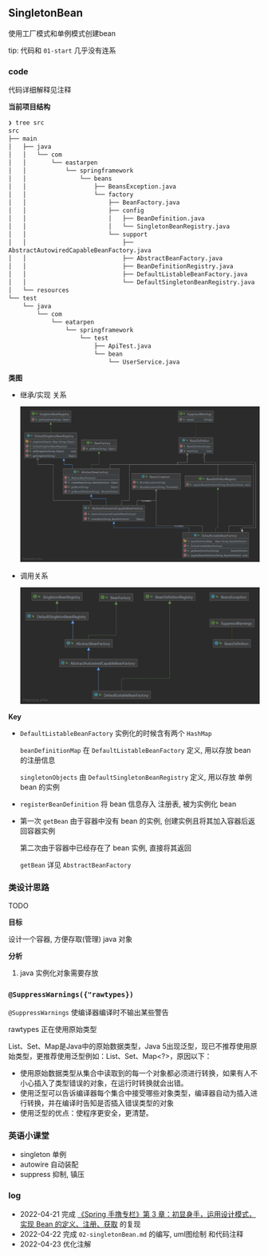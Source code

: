 ## SingletonBean

使用工厂模式和单例模式创建bean

tip: 代码和 `01-start` 几乎没有连系

### code

代码详细解释见注释

**当前项目结构**

```shell
❯ tree src
src
├── main
│   ├── java
│   │   └── com
│   │       └── eastarpen
│   │           └── springframework
│   │               └── beans
│   │                   ├── BeansException.java
│   │                   └── factory
│   │                       ├── BeanFactory.java
│   │                       ├── config
│   │                       │   ├── BeanDefinition.java
│   │                       │   └── SingletonBeanRegistry.java
│   │                       └── support
│   │                           ├── AbstractAutowiredCapableBeanFactory.java
│   │                           ├── AbstractBeanFactory.java
│   │                           ├── BeanDefinitionRegistry.java
│   │                           ├── DefaultListableBeanFactory.java
│   │                           └── DefaultSingletonBeanRegistry.java
│   └── resources
└── test
    └── java
        └── com
            └── eatarpen
                └── springframework
                    └── test
                        ├── ApiTest.java
                        └── bean
                            └── UserService.java
```

**类图**

* 继承/实现 关系

  ![UML-01](https://raw.githubusercontent.com/eastarpen/ssm-study/master/img/demo-05-small-spring/UML-01.png)

* 调用关系

  ![UML-02](https://raw.githubusercontent.com/eastarpen/ssm-study/master/img/demo-05-small-spring/UML-02.png)

**Key**

* `DefaultListableBeanFactory` 实例化的时候含有两个 `HashMap`
  
  `beanDefinitionMap` 在 `DefaultListableBeanFactory` 定义, 用以存放 bean 的注册信息

  `singletonObjects` 由 `DefaultSingletonBeanRegistry` 定义, 用以存放 单例bean 的实例

* `registerBeanDefinition` 将 bean 信息存入 注册表, 被为实例化 bean

* 第一次 `getBean` 由于容器中没有 bean 的实例, 创建实例且将其加入容器后返回容器实例

  第二次由于容器中已经存在了 bean 实例, 直接将其返回

  `getBean` 详见 `AbstractBeanFactory`
  

### 类设计思路

TODO

**目标**

设计一个容器, 方便存取(管理) java 对象

**分析**

1. java 实例化对象需要存放

### `@SuppressWarnings({"rawtypes})`

`@SuppressWarnings` 使编译器编译时不输出某些警告

rawtypes 正在使用原始类型

List、Set、Map是Java中的原始数据类型，Java 5出现泛型，现已不推荐使用原始类型，更推荐使用泛型例如：List<?>、Set<?>、Map<?>，原因以下：

* 使用原始数据类型从集合中读取到的每一个对象都必须进行转换，如果有人不小心插入了类型错误的对象，在运行时转换就会出错。
* 使用泛型可以告诉编译器每个集合中接受哪些对象类型，编译器自动为插入进行转换，并在编译时告知是否插入错误类型的对象
* 使用泛型的优点：使程序更安全，更清楚。

### 英语小课堂

* singleton 单例
* autowire  自动装配
* suppress  抑制, 镇压

### log

* 2022-04-21 完成 [《Spring 手撸专栏》第 3 章：初显身手，运用设计模式，实现 Bean 的定义、注册、获取](https://mp.weixin.qq.com/s/CgvQzm8B-CvQvXdxONC-lA) 的复现
* 2022-04-22 完成 `02-singletonBean.md` 的编写, uml图绘制 和代码注释 
* 2022-04-23 优化注解
